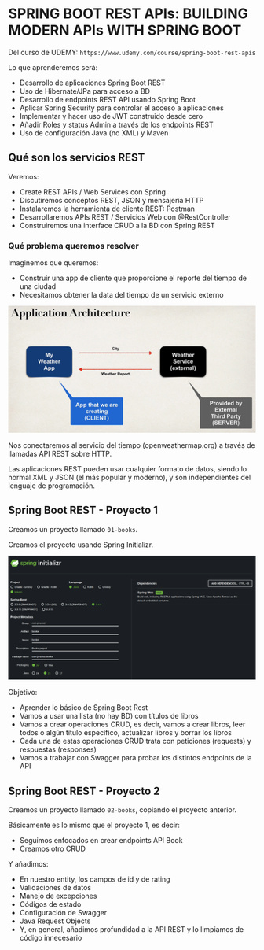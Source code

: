 # SPRING BOOT REST APIs: BUILDING MODERN APIs WITH SPRING BOOT

Del curso de UDEMY: `https://www.udemy.com/course/spring-boot-rest-apis`

Lo que aprenderemos será:

- Desarrollo de aplicaciones Spring Boot REST
- Uso de Hibernate/JPa para acceso a BD
- Desarrollo de endpoints REST API usando Spring Boot
- Aplicar Spring Security para controlar el acceso a aplicaciones
- Implementar y hacer uso de JWT construido desde cero
- Añadir Roles y status Admin a través de los endpoints REST
- Uso de configuración Java (no XML) y Maven

## Qué son los servicios REST

Veremos:

- Create REST APIs / Web Services con Spring
- Discutiremos conceptos REST, JSON y mensajería HTTP
- Instalaremos la herramienta de cliente REST: Postman
- Desarrollaremos APIs REST / Servicios Web con @RestController
- Construiremos una interface CRUD a la BD con Spring REST

### Qué problema queremos resolver

Imaginemos que queremos:

- Construir una app de cliente que proporcione el reporte del tiempo de una ciudad
- Necesitamos obtener la data del tiempo de un servicio externo

![alt Arquitectura](./images/01-Arquitectura.png)

Nos conectaremos al servicio del tiempo (openweathermap.org) a través de llamadas API REST sobre HTTP.

Las aplicaciones REST pueden usar cualquier formato de datos, siendo lo normal XML y JSON (el más popular y moderno), y son independientes del lenguaje de programación.

## Spring Boot REST - Proyecto 1

Creamos un proyecto llamado `01-books`.

Creamos el proyecto usando Spring Initializr.

![alt Proyecto](./images/02-Project1-SpringInitializr.png)

Objetivo:

- Aprender lo básico de Spring Boot Rest
- Vamos a usar una lista (no hay BD) con títulos de libros
- Vamos a crear operaciones CRUD, es decir, vamos a crear libros, leer todos o algún título específico, actualizar libros y borrar los libros
- Cada una de estas operaciones CRUD trata con peticiones (requests) y respuestas (responses)
- Vamos a trabajar con Swagger para probar los distintos endpoints de la API

## Spring Boot REST - Proyecto 2

Creamos un proyecto llamado `02-books`, copiando el proyecto anterior.

Básicamente es lo mismo que el proyecto 1, es decir:

- Seguimos enfocados en crear endpoints API Book
- Creamos otro CRUD

Y añadimos:

- En nuestro entity, los campos de id y de rating
- Validaciones de datos
- Manejo de excepciones
- Códigos de estado
- Configuración de Swagger
- Java Request Objects
- Y, en general, añadimos profundidad a la API REST y lo limpiamos de código innecesario